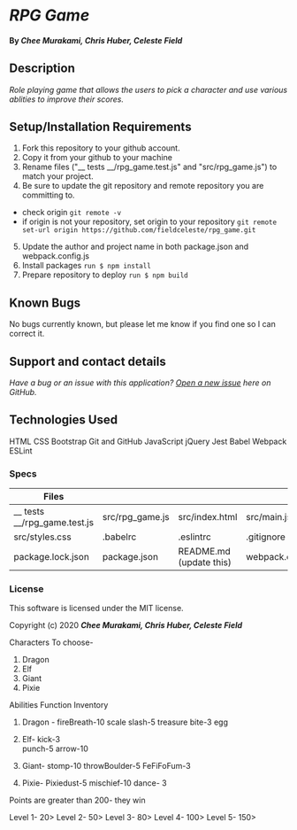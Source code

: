# _RPG Game_

#### By _**Chee Murakami, Chris Huber, Celeste Field**_

## Description

_Role playing game that allows the users to pick a character and use various ablities to improve their scores._

## Setup/Installation Requirements

1. Fork this repository to your github account.
2. Copy it from your github to your machine
3. Rename files ("__ tests __/rpg_game.test.js" and "src/rpg_game.js") to match your project.
4. Be sure to update the git repository and remote repository you are committing to.
* check origin
`git remote -v`
* if origin is not your repository, set origin to your repository
`git remote set-url origin https://github.com/fieldceleste/rpg_game.git`  
5. Update the author and project name in both package.json and webpack.config.js
6. Install packages
`run $ npm install`
7. Prepare repository to deploy
`run $ npm build`

## Known Bugs

No bugs currently known, but please let me know if you find one so I can correct it.
 
## Support and contact details

_Have a bug or an issue with this application? [Open a new issue](https://github.com/dkmerys/project-template/issues) here on GitHub._

## Technologies Used

HTML
CSS
Bootstrap
Git and GitHub
JavaScript
jQuery
Jest
Babel
Webpack
ESLint

### Specs
| Files                      |                 |                         |                   |
|----------------------------|-----------------|-------------------------|-------------------|
| __ tests __/rpg_game.test.js | src/rpg_game.js | src/index.html          | src/main.js       |
| src/styles.css             | .babelrc        | .eslintrc               | .gitignore        |
| package.lock.json          | package.json    | README.md (update this) | webpack.config.js |



### License

This software is licensed under the MIT license.

Copyright (c) 2020 **_Chee Murakami, Chris Huber, Celeste Field_**




Characters To choose-

1. Dragon 
2. Elf
3. Giant
4. Pixie


Abilities   Function           Inventory

1. Dragon - fireBreath-10      scale
            slash-5            treasure
            bite-3             egg

2. Elf-     kick-3             
            punch-5
            arrow-10

3. Giant-   stomp-10
            throwBoulder-5
            FeFiFoFum-3

4. Pixie-   Pixiedust-5
            mischief-10
            dance- 3

Points are greater than 200- they win

Level 1- 20>
Level 2- 50> 
Level 3- 80>
Level 4- 100>
Level 5- 150>